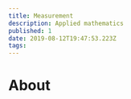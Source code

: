```yaml
---
title: Measurement
description: Applied mathematics
published: 1
date: 2019-08-12T19:47:53.223Z
tags: 
---
```


# About